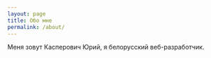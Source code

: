 ```yaml
---
layout: page
title: Обо мне
permalink: /about/
---
```


Меня зовут Касперович Юрий, я белорусский веб-разработчик.